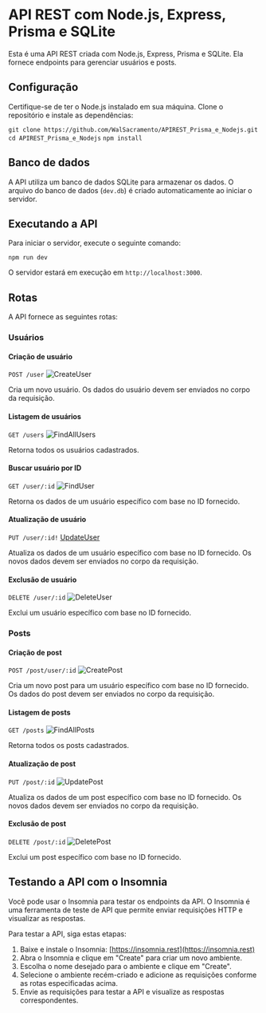 # API REST com Node.js, Express, Prisma e SQLite

Esta é uma API REST criada com Node.js, Express, Prisma e SQLite. Ela fornece endpoints para gerenciar usuários e posts.

## Configuração

Certifique-se de ter o Node.js instalado em sua máquina. Clone o repositório e instale as dependências:


`git clone https://github.com/WalSacramento/APIREST_Prisma_e_Nodejs.git`
`cd APIREST_Prisma_e_Nodejs`
`npm install`


## Banco de dados

A API utiliza um banco de dados SQLite para armazenar os dados. O arquivo do banco de dados (`dev.db`) é criado automaticamente ao iniciar o servidor.

## Executando a API

Para iniciar o servidor, execute o seguinte comando:

`npm run dev`

O servidor estará em execução em `http://localhost:3000`.

## Rotas

A API fornece as seguintes rotas:

### Usuários

#### Criação de usuário

`POST /user`
![CreateUser](src/img/printscreen_CreateUser.png)

Cria um novo usuário. Os dados do usuário devem ser enviados no corpo da requisição.

#### Listagem de usuários

`GET /users`
![FindAllUsers](src/img/printscreen_FindAllUsers.png)

Retorna todos os usuários cadastrados.

#### Buscar usuário por ID

`GET /user/:id`
![FindUser](src/img/printscreen_UpdateUser.png)

Retorna os dados de um usuário específico com base no ID fornecido.

#### Atualização de usuário

`PUT /user/:id!`
[UpdateUser](src/img/printscreen_UpdateUser.png)

Atualiza os dados de um usuário específico com base no ID fornecido. Os novos dados devem ser enviados no corpo da requisição.

#### Exclusão de usuário

`DELETE /user/:id`
![DeleteUser](src/img/printscreen_DeleteeUser.png)

Exclui um usuário específico com base no ID fornecido.

### Posts

#### Criação de post

`POST /post/user/:id`
![CreatePost](src/img/printscreen_CreatePost.png)


Cria um novo post para um usuário específico com base no ID fornecido. Os dados do post devem ser enviados no corpo da requisição.

#### Listagem de posts

`GET /posts`
![FindAllPosts](src/img/printscreen_FindAllPosts.png)

Retorna todos os posts cadastrados.

#### Atualização de post

`PUT /post/:id`
![UpdatePost](src/img/printscreen_UpdatePost.png)

Atualiza os dados de um post específico com base no ID fornecido. Os novos dados devem ser enviados no corpo da requisição.

#### Exclusão de post

`DELETE /post/:id`
![DeletePost](src/img/printscreen_DeletePost.png)

Exclui um post específico com base no ID fornecido.

## Testando a API com o Insomnia

Você pode usar o Insomnia para testar os endpoints da API. O Insomnia é uma ferramenta de teste de API que permite enviar requisições HTTP e visualizar as respostas.

Para testar a API, siga estas etapas:

1. Baixe e instale o Insomnia: [https://insomnia.rest](https://insomnia.rest)
2. Abra o Insomnia e clique em "Create" para criar um novo ambiente.
3. Escolha o nome desejado para o ambiente e clique em "Create".
4. Selecione o ambiente recém-criado e adicione as requisições conforme as rotas especificadas acima.
5. Envie as requisições para testar a API e visualize as respostas correspondentes.

